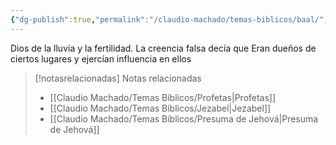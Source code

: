 ```yaml
---
{"dg-publish":true,"permalink":"/claudio-machado/temas-biblicos/baal/","title":"Baal","tags":["baal","Dios_falso"]}
---
```


Dios de la lluvia y la fertilidad.
La creencia falsa decía que Eran dueños de ciertos lugares y ejercían influencia en ellos 


> [!notasrelacionadas] Notas relacionadas
> - [[Claudio Machado/Temas Bíblicos/Profetas\|Profetas]]
> - [[Claudio Machado/Temas Bíblicos/Jezabel\|Jezabel]]
> - [[Claudio Machado/Temas Bíblicos/Presuma de Jehová\|Presuma de Jehová]]


